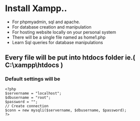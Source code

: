 # Install Xampp..

* For phpmyadmin, sql and apache.
* For database creation and manipulation
* For hosting website locally on your personal system
* There will be a single file named as home1.php 
* Learn Sql queries for database manipulations
## Every file will be put into htdocs folder ie.( C:\xampp\htdocs )
### Default settings will be
`<?php`   
`$servername = "localhost";`    
`$dbusername = "root";`    
`$password = "";`    
`// Create connection`    
`$conn = new mysqli($servername, $dbusername, $password);`    
`?>`  
